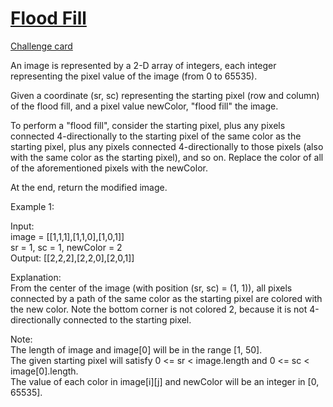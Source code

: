 # [Flood Fill](https://leetcode.com/problems/flood-fill/)
[Challenge card](https://leetcode.com/explore/challenge/card/may-leetcoding-challenge/535/week-2-may-8th-may-14th/3326/)

An image is represented by a 2-D array of integers, each integer representing the pixel value of the image (from 0 to 65535).

Given a coordinate (sr, sc) representing the starting pixel (row and column) of the flood fill, and a pixel value newColor, "flood fill" the image.

To perform a "flood fill", consider the starting pixel, plus any pixels connected 4-directionally to the starting pixel of the same color as the starting pixel, plus any pixels connected 4-directionally to those pixels (also with the same color as the starting pixel), and so on. Replace the color of all of the aforementioned pixels with the newColor.

At the end, return the modified image.

Example 1: 

Input:\
image = [[1,1,1],[1,1,0],[1,0,1]]<br>
sr = 1,    sc = 1,     newColor = 2</br>
Output: [[2,2,2],[2,2,0],[2,0,1]]  

Explanation: </br>
From the center of the image (with position (sr, sc) = (1, 1)), all pixels connected 
by a path of the same color as the starting pixel are colored with the new color.
Note the bottom corner is not colored 2, because it is not 4-directionally connected
to the starting pixel.  

Note:</br>
The length of image and image[0] will be in the range [1, 50].</br>
The given starting pixel will satisfy 0 <= sr < image.length and 0 <= sc < image[0].length.</br>
The value of each color in image[i][j] and newColor will be an integer in [0, 65535].</br>
